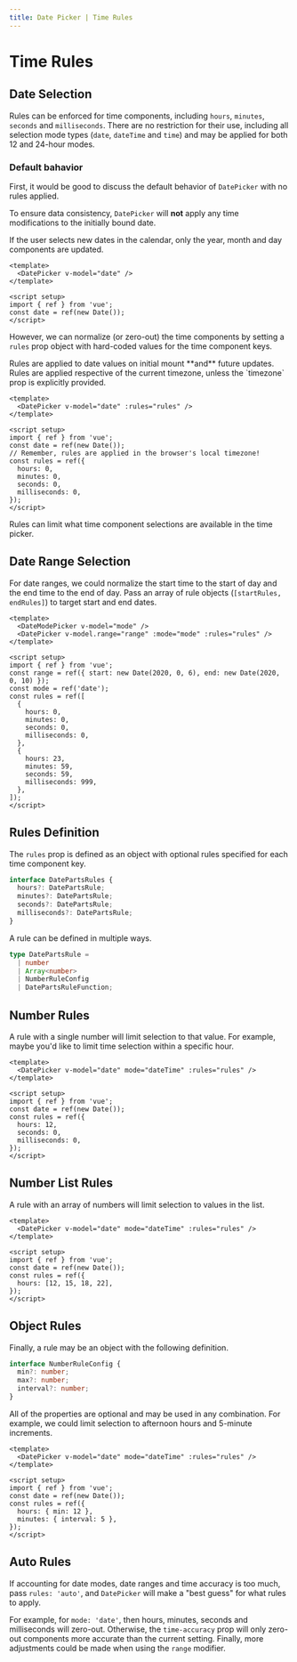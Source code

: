 ```yaml
---
title: Date Picker | Time Rules
---
```


# Time Rules

## Date Selection

Rules can be enforced for time components, including `hours`, `minutes`, `seconds` and `milliseconds`. There are no restriction for their use, including all selection mode types (`date`, `dateTime` and `time`) and may be applied for both 12 and 24-hour modes.

### Default bahavior

First, it would be good to discuss the default behavior of `DatePicker` with no rules applied.

To ensure data consistency, `DatePicker` will **not** apply any time modifications to the initially bound date. 

If the user selects new dates in the calendar, only the year, month and day components are updated. 

<Example centered>
  <DateWithValue />
</Example>

```vue
<template>
  <DatePicker v-model="date" />
</template>

<script setup>
import { ref } from 'vue';
const date = ref(new Date());
</script>
```

However, we can normalize (or zero-out) the time components by setting a `rules` prop object with hard-coded values for the time component keys.

<BaseAlert title="When are rules applied?">
Rules are applied to date values on initial mount **and** future updates.
</BaseAlert>

<BaseAlert title="What timezone are rules applied">
Rules are applied respective of the current timezone, unless the `timezone` prop is explicitly provided.
</BaseAlert>

<Example centered>
  <DateRulesIntroDate />
</Example>

```vue
<template>
  <DatePicker v-model="date" :rules="rules" />
</template>

<script setup>
import { ref } from 'vue';
const date = ref(new Date());
// Remember, rules are applied in the browser's local timezone!
const rules = ref({
  hours: 0,
  minutes: 0,
  seconds: 0,
  milliseconds: 0,
});
</script>

```
<BaseAlert title="Time picker">
Rules can limit what time component selections are available in the time picker.
</BaseAlert>

## Date Range Selection

For date ranges, we could normalize the start time to the start of day and the end time to the end of day. Pass an array of rule objects (`[startRules, endRules]`) to target start and end dates.

<Example centered>
  <DateRulesIntroDateRange />
</Example>

```vue
<template>
  <DateModePicker v-model="mode" />
  <DatePicker v-model.range="range" :mode="mode" :rules="rules" />
</template>

<script setup>
import { ref } from 'vue';
const range = ref({ start: new Date(2020, 0, 6), end: new Date(2020, 0, 10) });
const mode = ref('date');
const rules = ref([
  {
    hours: 0,
    minutes: 0,
    seconds: 0,
    milliseconds: 0,
  },
  {
    hours: 23,
    minutes: 59,
    seconds: 59,
    milliseconds: 999,
  },
]);
</script>
```

## Rules Definition

The `rules` prop is defined as an object with optional rules specified for each time component key.

```ts
interface DatePartsRules {
  hours?: DatePartsRule;
  minutes?: DatePartsRule;
  seconds?: DatePartsRule;
  milliseconds?: DatePartsRule;
}
```

A rule can be defined in multiple ways.

```ts
type DatePartsRule =
  | number
  | Array<number>
  | NumberRuleConfig
  | DatePartsRuleFunction;
```

## Number Rules

A rule with a single number will limit selection to that value. For example, maybe you'd like to limit time selection within a specific hour.

<Example centered>
  <DateRulesNumber />
</Example>

```vue
<template>
  <DatePicker v-model="date" mode="dateTime" :rules="rules" />
</template>

<script setup>
import { ref } from 'vue';
const date = ref(new Date());
const rules = ref({
  hours: 12,
  seconds: 0,
  milliseconds: 0,
});
</script>
```

## Number List Rules

A rule with an array of numbers will limit selection to values in the list.

<Example centered>
  <DateRulesArray />
</Example>

```vue
<template>
  <DatePicker v-model="date" mode="dateTime" :rules="rules" />
</template>

<script setup>
import { ref } from 'vue';
const date = ref(new Date());
const rules = ref({
  hours: [12, 15, 18, 22],
});
</script>
```

## Object Rules

Finally, a rule may be an object with the following definition.

```ts
interface NumberRuleConfig {
  min?: number;
  max?: number;
  interval?: number;
}
```

All of the properties are optional and may be used in any combination. For example, we could limit selection to afternoon hours and 5-minute increments.

<Example centered>
  <DateRulesObject />
</Example>

```vue
<template>
  <DatePicker v-model="date" mode="dateTime" :rules="rules" />
</template>

<script setup>
import { ref } from 'vue';
const date = ref(new Date());
const rules = ref({
  hours: { min: 12 },
  minutes: { interval: 5 },
});
</script>
```

## Auto Rules

If accounting for date modes, date ranges and time accuracy is too much, pass `rules: 'auto'`, and `DatePicker` will make a "best guess" for what rules to apply.

For example, for `mode: 'date'`, then hours, minutes, seconds and milliseconds will zero-out. Otherwise, the `time-accuracy` prop will only zero-out components more accurate than the current setting. Finally, more adjustments could be made when using the `range` modifier.

<Example centered>
  <DateRulesAuto />
</Example>